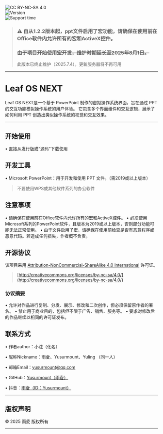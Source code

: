 ![CC BY-NC-SA 4.0][cc-by-nc-sa-shield]\
![Version](https://img.shields.io/badge/版本-Release-green) \
![Support time](https://img.shields.io/badge/终止维护日期-2025.8.1-white)

[cc-by-nc-sa]: http://creativecommons.org/licenses/by-nc-sa/4.0/
[cc-by-nc-sa-shield]: https://img.shields.io/badge/License-CC%20BY--NC--SA%204.0-lightgrey.svg
> ### :warning: 自从1.2.2版本起，ppt文件启用了宏功能，请确保在使用前在Office软件内允许所有的宏和ActiveX控件。
> ### ~~由于项目开始使用宏开发，维护时期延长至2025年8月1日。~~
> 此版本已终止维护（2025.7.4），更新服务器将不再可用

---

# Leaf OS NEXT 
Leaf OS NEXT是一个基于 PowerPoint 制作的虚拟操作系统界面，旨在通过 PPT 的交互功能模拟操作系统的用户体验。
它包含多个界面组件和交互逻辑，展示了如何利用 PPT 创造出类似操作系统的视觉和交互效果。

---

## 开始使用
• 直接从发行版或“源码”下载使用

## 开发工具
• Microsoft PowerPoint：用于开发和使用 PPT 文件。（需2019或以上版本）
> 不要使用WPS或其他软件系列的办公软件

## 注意事项
• 请确保在使用前在Office软件内允许所有的宏和ActiveX控件。
• 必须使用Microsoft系列的PowerPoint软件，且版本为2019或以上版本，否则部分功能可能无法正常使用。
• 由于文件启用了宏，请确保在使用前检查是否有恶意程序或恶意代码。若造成任何损失，作者概不负责。


## 开源协议

该项目采用 [Attribution-NonCommercial-ShareAlike 4.0 International](LICENSE) 许可证。
> [http://creativecommons.org/licenses/by-nc-sa/4.0/](http://creativecommons.org/licenses/by-nc-sa/4.0/)
### 协议摘要
• 允许对作品进行复制、分发、展示、修改和二次创作，但必须保留原作者的署名。
• 禁止用于商业目的，包括但不限于广告、销售、服务等。
• 要求对修改后的作品继续以相同的许可证发布。


## 联系方式

• 作者author：小沈（化名）

• 昵称Nickname：雨夌、Yusurmount、Yuling （同一人）

• 邮箱Email：yusurmount@qq.com

• GitHub：[Yusurmount（雨夌）](https://github.com/Yusurmount/)

• 抖音：[雨夌（ID：Yusurmount）](https://v.douyin.com/m72B2TMKGeQ/)

---

## 版权声明
© 2025 雨夌 版权所有

---
